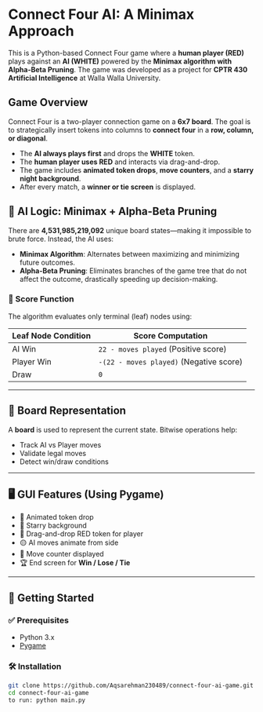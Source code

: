 # Connect Four AI: A Minimax Approach

This is a Python-based Connect Four game where a **human player (RED)** plays against an **AI (WHITE)** powered by the **Minimax algorithm with Alpha-Beta Pruning**. The game was developed as a project for **CPTR 430 Artificial Intelligence** at Walla Walla University.

## Game Overview

Connect Four is a two-player connection game on a **6x7 board**. The goal is to strategically insert tokens into columns to **connect four** in a **row, column, or diagonal**.

- The **AI always plays first** and drops the **WHITE** token.
- The **human player uses RED** and interacts via drag-and-drop.
- The game includes **animated token drops**, **move counters**, and a **starry night background**.
- After every match, a **winner or tie screen** is displayed.


## 🧠 AI Logic: Minimax + Alpha-Beta Pruning

There are **4,531,985,219,092** unique board states—making it impossible to brute force. Instead, the AI uses:

- **Minimax Algorithm**: Alternates between maximizing and minimizing future outcomes.
- **Alpha-Beta Pruning**: Eliminates branches of the game tree that do not affect the outcome, drastically speeding up decision-making.

### 🧮 Score Function

The algorithm evaluates only terminal (leaf) nodes using:

| Leaf Node Condition | Score Computation                     |
|---------------------|----------------------------------------|
| AI Win              | `22 - moves played` (Positive score)   |
| Player Win          | `-(22 - moves played)` (Negative score)|
| Draw                | `0`                                    |

---

## 🧱 Board Representation

A **board** is used to represent the current state. Bitwise operations help:

- Track AI vs Player moves
- Validate legal moves
- Detect win/draw conditions

---

## 🖥️ GUI Features (Using Pygame)

- 🔁 Animated token drop
- 🌌 Starry background
- 🔴 Drag-and-drop RED token for player
- 🟡 AI moves animate from side
- 🧮 Move counter displayed
- 🏆 End screen for **Win / Lose / Tie**

---

## 🚀 Getting Started

### ✅ Prerequisites

- Python 3.x
- [Pygame](https://www.pygame.org/news)

### 🛠️ Installation

```bash
git clone https://github.com/Aqsarehman230489/connect-four-ai-game.git
cd connect-four-ai-game
to run: python main.py
